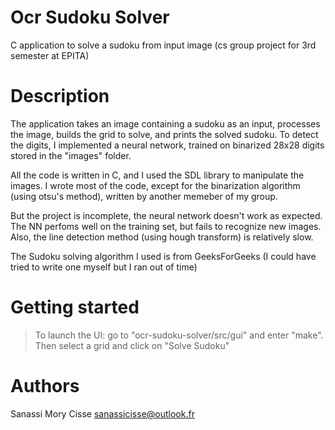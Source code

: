 # Ocr Sudoku Solver
C application to solve a sudoku from input image (cs group project for 3rd semester at EPITA)

# Description
The application takes an image containing a sudoku as an input, processes the image, builds the grid to solve, and prints the solved sudoku.
To detect the digits, I implemented a neural network, trained on binarized 28x28 digits stored in the "images" folder.

All the code is written in C, and I used the SDL library to manipulate the images. I wrote most of the code, except for the binarization algorithm (using otsu's method), written by another memeber of my group.

But the project is incomplete, the neural network doesn't work as expected. The NN perfoms well on the training set, but fails to recognize new images.
Also, the line detection method (using hough transform) is relatively slow.

The Sudoku solving algorithm I used is from GeeksForGeeks (I could have tried to write one myself but I ran out of time)


# Getting started
> To launch the UI: go to "ocr-sudoku-solver/src/gui" and enter "make". Then select a grid and click on "Solve Sudoku"


# Authors

Sanassi Mory Cisse
sanassicisse@outlook.fr
